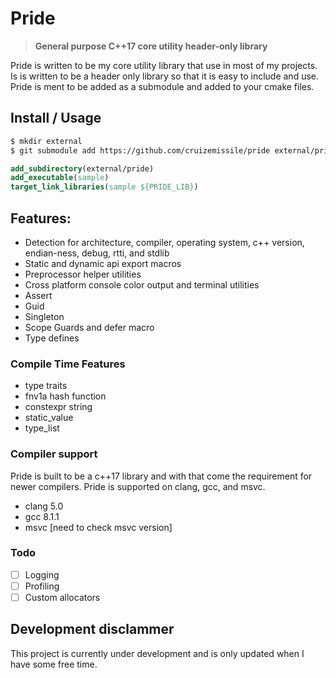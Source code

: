 # Pride

> **General purpose C++17 core utility header-only library**

Pride is written to be my core utility library that use in most of my projects. Is is written to be a header only library so that it is easy to include and use. Pride is ment to be added as a submodule and added to your cmake files.

## Install / Usage

```bash
$ mkdir external
$ git submodule add https://github.com/cruizemissile/pride external/pride
```
```cmake
add_subdirectory(external/pride)
add_executable(sample)
target_link_libraries(sample ${PRIDE_LIB})
```

## Features:

- Detection for architecture, compiler, operating system, c++ version, endian-ness, debug, rtti, and stdlib
- Static and dynamic api export macros
- Preprocessor helper utilities
- Cross platform console color output and terminal utilities
- Assert
- Guid
- Singleton
- Scope Guards and defer macro
- Type defines

### Compile Time Features

- type traits
- fnv1a hash function
- constexpr string
- static_value
- type_list

### Compiler support

Pride is built to be a c++17 library and with that come the requirement for newer compilers. Pride is supported on clang, gcc, and msvc.

- clang 5.0
- gcc 8.1.1
- msvc [need to check msvc version]

###  Todo

- [ ] Logging
- [ ] Profiling
- [ ] Custom allocators

## Development disclammer
This project is currently under development and is only updated when I have some free time.
